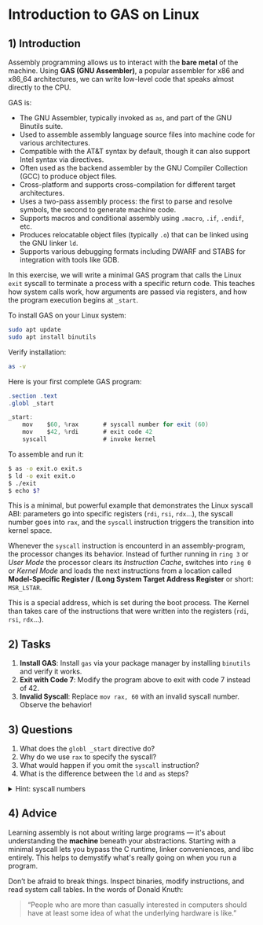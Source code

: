 <!---
{
  "depends_on": [],
  "author": "Stephan Bökelmann",
  "first_used": "2025-04-01",
  "keywords": ["assembly", "GAS", "syscall", "x86_64", "Linux"]
}
--->

# Introduction to GAS on Linux

## 1) Introduction

Assembly programming allows us to interact with the **bare metal** of the machine. Using **GAS (GNU Assembler)**, a popular assembler for x86 and x86_64 architectures, we can write low-level code that speaks almost directly to the CPU.

GAS is:  
- The GNU Assembler, typically invoked as `as`, and part of the GNU Binutils suite.  
- Used to assemble assembly language source files into machine code for various architectures.  
- Compatible with the AT&T syntax by default, though it can also support Intel syntax via directives.  
- Often used as the backend assembler by the GNU Compiler Collection (GCC) to produce object files.  
- Cross-platform and supports cross-compilation for different target architectures.  
- Uses a two-pass assembly process: the first to parse and resolve symbols, the second to generate machine code.  
- Supports macros and conditional assembly using `.macro`, `.if`, `.endif`, etc.  
- Produces relocatable object files (typically `.o`) that can be linked using the GNU linker `ld`.  
- Supports various debugging formats including DWARF and STABS for integration with tools like GDB.  


In this exercise, we will write a minimal GAS program that calls the Linux `exit` syscall to terminate a process with a specific return code. This teaches how system calls work, how arguments are passed via registers, and how the program execution begins at `_start`.

To install GAS on your Linux system:

```bash
sudo apt update
sudo apt install binutils
```

Verify installation:

```bash
as -v
```

Here is your first complete GAS program:

```as
.section .text
.globl _start

_start:
    mov    $60, %rax       # syscall number for exit (60)
    mov    $42, %rdi       # exit code 42
    syscall                # invoke kernel
```

To assemble and run it:

```bash
$ as -o exit.o exit.s
$ ld -o exit exit.o
$ ./exit
$ echo $?
```

This is a minimal, but powerful example that demonstrates the Linux syscall ABI: parameters go into specific registers (`rdi`, `rsi`, `rdx`…), the syscall number goes into `rax`, and the `syscall` instruction triggers the transition into kernel space.

Whenever the `syscall` instruction is encounterd in an assembly-program, the processor changes its behavior. Instead of further running in `ring 3` or _User Mode_ the processor clears its _Instruction Cache_, switches into `ring 0` or _Kernel Mode_ and loads the next instructions from a location called **Model-Specific Register / (Long System Target Address Register** or short: `MSR_LSTAR`.

This is a special address, which is set during the boot process. 
The Kernel than takes care of the instructions that were written into the registers (`rdi`, `rsi`, `rdx`…).

## 2) Tasks

1. **Install GAS**: Install `gas` via your package manager by installing `binutils` and verify it works.
2. **Exit with Code 7**: Modify the program above to exit with code 7 instead of 42.
3. **Invalid Syscall**: Replace `mov rax, 60` with an invalid syscall number. Observe the behavior!

## 3) Questions

1. What does the `globl _start` directive do?
2. Why do we use `rax` to specify the syscall?
3. What would happen if you omit the `syscall` instruction?
4. What is the difference between the `ld` and `as` steps?

<details>
  <summary>Hint: syscall numbers</summary>

  Check out the Linux syscall table for x86_64:  
  https://blog.rchapman.org/posts/Linux_System_Call_Table_for_x86_64/
</details>

## 4) Advice

Learning assembly is not about writing large programs — it's about understanding the **machine** beneath your abstractions. Starting with a minimal syscall lets you bypass the C runtime, linker conveniences, and libc entirely. This helps to demystify what's really going on when you run a program.

Don’t be afraid to break things. Inspect binaries, modify instructions, and read system call tables. In the words of Donald Knuth:

> “People who are more than casually interested in computers should have at least some idea of what the underlying hardware is like.”  

